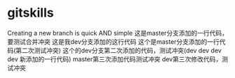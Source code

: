 # gitskills
Creating a new branch is quick AND simple
这是master分支添加的一行代码，要测试合并冲突
这是我dev分支添加的这行代码
这个是master分支添加的一行代码(第二次测试冲突)
这个的dev分支第二次添加的代码，测试冲突(dev dev dev dev 新添加的一行代码)
master第三次添加代码测试冲突
dev第三次修改代码，测试冲突


